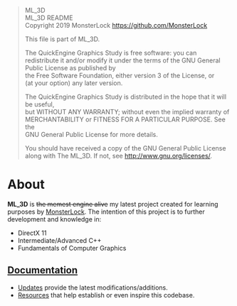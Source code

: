 >	ML_3D                                                             
>	ML_3D README													   
>	Copyright 2019 MonsterLock <https://github.com/MonsterLock>							   
>	                                                                                       
>	This file is part of ML_3D.								   
>	                                                                                       
>	The QuickEngine Graphics Study is free software: you can redistribute it and/or modify 
>	it under the terms of the GNU General Public License as published by				   
>	the Free Software Foundation, either version 3 of the License, or					   
>	(at your option) any later version.													   
>	                                                                                       
>	The QuickEngine Graphics Study is distributed in the hope that it will be useful,	   
>	but WITHOUT ANY WARRANTY; without even the implied warranty of						   
>	MERCHANTABILITY or FITNESS FOR A PARTICULAR PURPOSE.  See the						   
>	GNU General Public License for more details.										   
>	                                                                                       
>	You should have received a copy of the GNU General Public License					   
>	along with The ML_3D.  If not, see <http://www.gnu.org/licenses/>.

# About

**ML_3D** is ~~the memest engine alive~~ my latest project created for learning purposes by [MonsterLock](https://github.com/MonsterLock). The intention of this project is to further development and knowledge in:
- DirectX 11
- Intermediate/Advanced C++
- Fundamentals of Computer Graphics

## [Documentation](DOCUMENTATION)
- [Updates](DOCUMENTATION/UPDATES.md) provide the latest modifications/additions.
- [Resources](DOCUMENTATION/RESOURCES.md) that help establish or even inspire this codebase.
